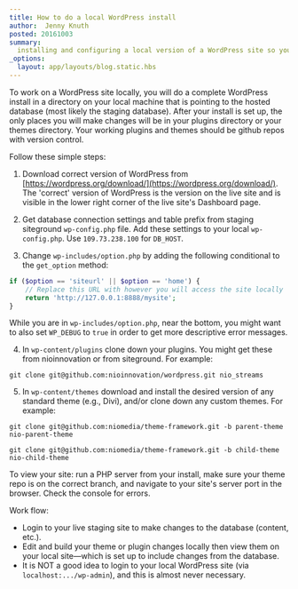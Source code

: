 ```yaml
---
title: How to do a local WordPress install
author:  Jenny Knuth
posted: 20161003
summary:
  installing and configuring a local version of a WordPress site so you can view changes locally before pushing
_options:
  layout: app/layouts/blog.static.hbs
---
```


To work on a WordPress site locally, you will do a complete WordPress install in a directory on your local machine that is pointing to the hosted database (most likely the staging database). After your install is set up, the only places you will make changes will be in your plugins directory or your themes directory. Your working plugins and themes should be github repos with version control.

Follow these simple steps:

1. Download correct version of WordPress from [https://wordpress.org/download/](https://wordpress.org/download/). The 'correct' version of WordPress is the version on the live site and is visible in the lower right corner of the live site's Dashboard page.

2. Get database connection settings and table prefix from staging siteground `wp-config.php` file. Add these settings to your local `wp-config.php`. Use `109.73.238.100` for `DB_HOST`.

3. Change `wp-includes/option.php` by adding the following conditional to the `get_option` method:

```php
if ($option == 'siteurl' || $option == 'home') {
	// Replace this URL with however you will access the site locally
	return 'http://127.0.0.1:8888/mysite';
}
```

While you are in `wp-includes/option.php`, near the bottom, you might want to also set `WP_DEBUG` to `true` in order to get more descriptive error messages.

4. In `wp-content/plugins` clone down your plugins. You might get these from nioinnovation or from siteground. For example:
```
git clone git@github.com:nioinnovation/wordpress.git nio_streams
```

5. In `wp-content/themes` download and install the desired version of any standard theme (e.g., Divi), and/or clone down any custom themes. For example:
```
git clone git@github.com:niomedia/theme-framework.git -b parent-theme nio-parent-theme
```
```
git clone git@github.com:niomedia/theme-framework.git -b child-theme nio-child-theme
```

To view your site: run a PHP server from your install, make sure your theme repo is on the correct branch, and navigate to your site's server port in the browser. Check the console for errors.

Work flow:

- Login to your live staging site to make changes to the database (content, etc.).
- Edit and build your theme or plugin changes locally then view them on your local site—which is set up to include changes from the database.
- It is NOT a good idea to login to your local WordPress site (via `localhost:.../wp-admin`), and this is almost never necessary.
